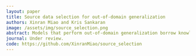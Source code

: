 ```yaml
---
layout: paper
title: Source data selection for out-of-domain generalization
authors: Xinran Miao and Kris Sankaran
image: /assets/img/source_selection.png
abstract: Models that perform out-of-domain generalization borrow knowledge from heterogeneous source data and apply it to a related but distinct target task. Transfer learning has proven effective for accomplishing this generalization in many applications. However, poor selection of a source dataset can lead to poor performance on the target, a phenomenon called negative transfer. In order to take full advantage of available source data, this work studies source data selection with respect to a target task. We propose two source selection methods that are based on the multi-bandit theory and random search, respectively. We conduct a thorough empirical evaluation on both simulated and real data. Our proposals can be also viewed as diagnostics for the existence of a reweighted source subsamples that perform better than the random selection of available samples.
journal: Under review.
code: https://github.com/XinranMiao/source_selection
---
```

